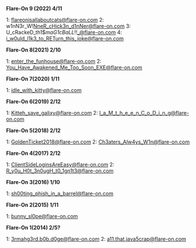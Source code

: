 **Flare-On 9 (2022) 4/11**

1: flareonisallaboutcats@flare-on.com
2: w1nN3r_W!NneR_cHick3n_d1nNer@flare-on.com
3: U_cRackeD_th1$_maG1cBaLL_!!_@flare-on.com
4: i_w0uld_l1k3_to_RETurn_this_joke@flare-on.com

**Flare-On 8(2021) 2/10**

1: enter_the_funhouse@flare-on.com
2: You_Have_Awakened_Me_Too_Soon_EXE@flare-on.com

**Flare-On 7(2020) 1/11**

1: idle_with_kitty@flare-on.com

**Flare-On 6(2019) 2/12**

1: Kitteh_save_galixy@flare-on.com
2: I_a_M_t_h_e_e_n_C_o_D_i_n_g@flare-on.com

**Flare-On 5(2018) 2/12**

1: GoldenTicket2018@flare-on.com
2: Ch3aters_Alw4ys_W1n@flare-on.com

**Flare-On 4(2017) 2/12**

1: ClientSideLoginsAreEasy@flare-on.com
2: R_y0u_H0t_3n0ugH_t0_1gn1t3@flare-on.com

**Flare-On 3(2016) 1/10**

1: sh00ting_phish_in_a_barrel@flare-on.com

**Flare-On 2(2015) 1/11**

1: bunny_sl0pe@flare-on.com

**Flare-On 1(2014) 2/5?**

1: 3rmahg3rd.b0b.d0ge@flare-on.com
2: a11.that.java5crap@flare-on.com
